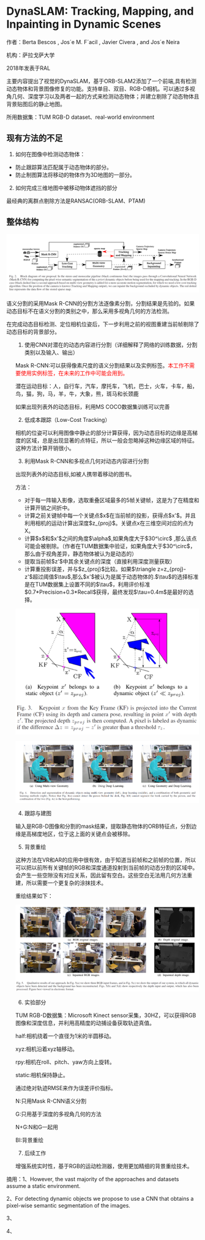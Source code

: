 # DynaSLAM: Tracking, Mapping, and Inpainting in Dynamic Scenes
作者：Berta Bescos , Jos´e M. F´acil , Javier Civera , and Jos´e Neira

机构：萨拉戈萨大学

2018年发表于RAL

主要内容提出了视觉的DynaSLAM，基于ORB-SLAM2添加了一个前端,具有检测动态物体和背景图像修复的功能。支持单目、双目、RGB-D相机。可以通过多视角几何、深度学习以及两者一起的方式来检测动态物体；并建立剔除了动态物体且背景贴图后的静止地图。

所用数据集：TUM RGB-D dataset、real-world environment

## 现有方法的不足

1. 如何在图像中检测动态物体：
<ul>
<li> 防止跟踪算法匹配属于动态物体的部分。

<li> 防止制图算法将移动的物体作为3D地图的一部分。
</ul>

2. 如何完成三维地图中被移动物体遮挡的部分

最经典的离群点剔除方法是RANSAC(ORB-SLAM、PTAM)

## 整体结构

<p align="center">
<img src="pic/2.png"/>
</p>


语义分割的采用Mask R-CNN的分割方法逐像素分割，分割结果是先验的。如果动态目标不在语义分割的类别之中，那么采用多视角几何的方法检测。

在完成动态目标检测、定位相机位姿后，下一步利用之前的视图重建当前帧剔除了动态目标的背景部分。
<ul>

1. 使用CNN对潜在的动态内容进行分割（详细解释了网络的训练数据，分割类别以及输入、输出）

Mask R-CNN:可以获得像素尺度的语义分割结果以及实例标签。<font color="red">本工作不需要使用实例标签，在未来的工作中可能会用到。</font>

潜在运动目标：人，自行车，汽车，摩托车，飞机，巴士，火车，卡车，船，鸟，猫，狗，马，羊，牛，大象，熊，斑马和长颈鹿

如果出现列表外的动态目标，利用MS COCO数据集训练可以完善

2. 低成本跟踪（Low-Cost Tracking）

相机的位姿可以利用图像中静止的部分计算获得，因为动态目标的边缘是高梯度的区域，总是出现显著的点特征，所以一般会忽略掉这种边缘区域的特征。这种方法计算开销很小。

3. 利用Mask R-CNN和多视点几何对动态内容进行分割

出现列表外的动态目标,如被人携带着移动的图书。

方法：
<ul>
<li> 对于每一阵输入影像，选取重叠区域最多的5帧关键帧，这是为了在精度和计算开销之间折中。
<li> 计算之前关键帧中每一个关键点$x$在当前帧的投影，获得点$x'$。并且利用相机的运动计算出深度$z_{proj}$。关键点x在三维空间对应的点为X。
<li> 计算$x$和$x'$之间的角度$\alpha$,如果角度大于$30^\circ$ ,那么该点可能会被剔除。（作者在TUM数据集中验证，如果角度大于$30^\circ$，那么由于视角差异，静态物体被认为是动态的）
<li> 提取当前帧$z'$中其余关键点的深度（直接利用深度测量获取）
<li> 计算重投影误差，并与$z_{proj}$比较。如果$\triangle z=z_{proj}-z'$超过阈值$\tau$,那么$x'$被认为是属于动态物体的.$\tau$的选择标准是在TUM数据集上设置不同的$\tau$，利用评价标准$0.7*Precision+0.3*Recall$获得，最终发现$\tau=0.4m$是最好的选择。
</ul>


<p align="center">
<img src="pic/3.png"/>
</p>

<p align="center">
<img src="pic/4.png"/>
</p>

4. 跟踪与建图

输入是RGB-D图像和分割的mask结果，提取静态物体的ORB特征点，分割边缘是高梯度地区，位于这上面的关键点会被移除。

5. 背景重绘

这种方法在VR和AR的应用中很有效，由于知道当前帧和之前帧的位置，所以可以把以前所有关键帧的RGB和深度通道投射到当前帧的动态分割的区域中。会产生一些空隙没有对应关系，因此留有空白。这些空白无法用几何方法重建，所以需要一个更复杂的涂抹技术。

重绘结果如下：
<p align="center">
<img src="pic/5.png"/>
</p>

6. 实验部分

TUM RGB-D数据集：Microsoft Kinect sensor采集，30HZ，可以获得RGB图像和深度信息，并利用高精度的动捕设备获取轨迹真值。

half:相机绕着一个直径为1米的半圆移动。

xyz:相机沿着xyz轴移动。

rpy:相机在roll、pitch、yaw方向上旋转。

static:相机保持静止。

通过绝对轨迹RMSE来作为误差评价指标。

N:只用Mask R-CNN语义分割

G:只用基于深度的多视角几何的方法

N+G:N和G一起用

BI:背景重绘

7. 后续工作

增强系统实时性，基于RGB的运动检测器，使用更加精细的背景重绘技术。

</ul>

摘用：1、However, the vast majority of the approaches and datasets assume a static environment.

2、For detecting dynamic objects we propose to use a CNN that obtains a pixel-wise semantic segmentation of the images.

3、

4、
